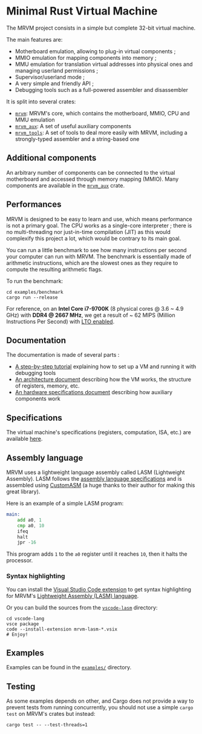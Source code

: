 # Minimal Rust Virtual Machine

The MRVM project consists in a simple but complete 32-bit virtual machine.

The main features are:

- Motherboard emulation, allowing to plug-in virtual components ;
- MMIO emulation for mapping components into memory ;
- MMU emulation for translation virtual addresses into physical ones and managing userland permissions ;
- Supervisor/userland mode ;
- A very simple and friendly API ;
- Debugging tools such as a full-powered assembler and disassembler

It is split into several crates:

- [`mrvm`](mrvm/): MRVM's core, which contains the motherboard, MMIO, CPU and MMU emulation
- [`mrvm_aux`](mrvm_aux/): A set of useful auxiliary components
- [`mrvm_tools`](mrvm_tools/): A set of tools to deal more easily with MRVM, including a strongly-typed assembler and a string-based one

## Additional components

An arbitrary number of components can be connected to the virtual motherboard and accessed through memory mapping (MMIO).
Many components are available in the [`mrvm_aux`](mrvm_aux/) crate.

## Performances

MRVM is designed to be easy to learn and use, which means performance is not a primary goal. The CPU works as a single-core interpreter ; there is no multi-threading nor just-in-time compilation (JIT) as this would complexify this project a lot, which would be contrary to its main goal.

You can run a little benchmark to see how many instructions per second your computer can run with MRVM. The benchmark is essentially made of arithmetic instructions, which are the slowest ones as they require to compute the resulting arithmetic flags.

To run the benchmark:

```shell
cd examples/benchmark
cargo run --release
```

For reference, on an **Intel Core i7-9700K** (8 physical cores @ 3.6 ~ 4.9 GHz) with **DDR4 @ 2667 MHz**, we get a result of ~ 62 MIPS (Million Instructions Per Second) with [LTO enabled](https://doc.rust-lang.org/cargo/reference/profiles.html#lto).

## Documentation

The documentation is made of several parts :

- [A step-by-step tutorial](docs/Tutorial.md) explaining how to set up a VM and running it with debugging tools
- [An architecture document](docs/Architecture.md) describing how the VM works, the structure of registers, memory, etc.
- [An hardware specifications document](docs/Hardware.md) describing how auxiliary components work

## Specifications

The virtual machine's specifications (registers, computation, ISA, etc.) are available [here](docs/).

## Assembly language

MRVM uses a lightweight language assembly called LASM (Lightweight Assembly). LASM follows the [assembly language specifications](docs/Architecture.md#assembly-language) and is assembled using [CustomASM](https://github.com/hlorenzi/customasm) (a huge thanks to their author for making this great library).

Here is an example of a simple LASM program:

```asm
main:
    add a0, 1
    cmp a0, 10
    ifeq
    halt
    jpr -16
```

This program adds `1` to the `a0` register until it reaches `10`, then it halts the processor.

### Syntax highlighting

You can install the [Visual Studio Code extension](https://marketplace.visualstudio.com/items?itemName=clement-nerma.mrvm-lasm) to get syntax highlighting for MRVM's [Lightweight Assembly (LASM) language](docs/Architecture.md#assembly-language).

Or you can build the sources from the [`vscode-lasm`](vscode-lasm/) directory:

```shell
cd vscode-lang
vsce package
code --install-extension mrvm-lasm-*.vsix
# Enjoy!
```

## Examples

Examples can be found in the [`examples/`](examples/README.md) directory.

## Testing

As some examples depends on other, and Cargo does not provide a way to prevent tests from running concurrently, you should not use a simple `cargo test` on MRVM's crates but instead:

```shell
cargo test -- --test-threads=1
```
